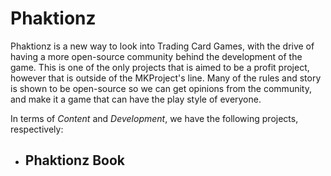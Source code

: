 # Phaktionz

Phaktionz is a new way to look into Trading Card Games, with the drive of having a more open-source community behind the development of the game. 
This is one of the only projects that is aimed to be a profit project, however that is outside of the MKProject's line. Many of the rules and
story is shown to be open-source so we can get opinions from the community, and make it a game that can have the play style of everyone. 

In terms of _Content_ and _Development_, we have the following projects, respectively: 

- **Phaktionz Book**
  - 